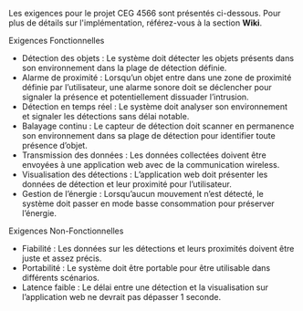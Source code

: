 Les exigences pour le projet CEG 4566 sont présentés ci-dessous. Pour plus de détails sur l'implémentation, référez-vous à la section **Wiki**.

Exigences Fonctionnelles
- Détection des objets : Le système doit détecter les objets présents dans son environnement dans la plage de détection définie.
- Alarme de proximité : Lorsqu’un objet entre dans une zone de proximité définie par l’utilisateur, une alarme sonore doit se déclencher pour signaler la présence et potentiellement dissuader l’intrusion.
- Détection en temps réel : Le système doit analyser son environnement et signaler les détections sans délai notable.
- Balayage continu : Le capteur de détection doit scanner en permanence son environnement dans sa plage de détection pour identifier toute présence d’objet.
- Transmission des données : Les données collectées doivent être envoyées à une application web avec de la communication wireless.
- Visualisation des détections : L’application web doit présenter les données de détection et leur proximité pour l’utilisateur.
- Gestion de l’énergie : Lorsqu’aucun mouvement n’est détecté, le système doit passer en mode basse consommation pour préserver l’énergie.

Exigences Non-Fonctionnelles
- Fiabilité : Les données sur les détections et leurs proximités doivent être juste et assez précis.
- Portabilité : Le système doit être portable pour être utilisable dans différents scénarios.
- Latence faible : Le délai entre une détection et la visualisation sur l’application web ne devrait pas dépasser 1 seconde.

